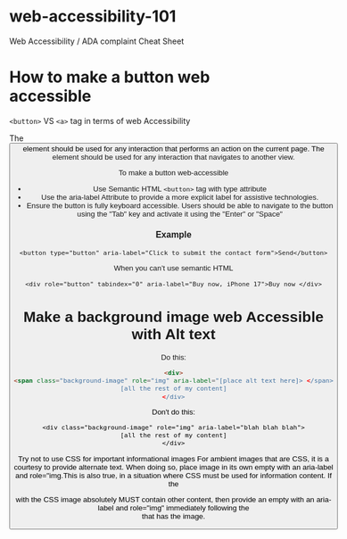 # web-accessibility-101
Web Accessibility / ADA complaint Cheat Sheet

# How to make a button web accessible

```<button>``` VS ```<a>``` tag  in terms of web Accessibility

The <button> element should be used for any interaction that performs an action on the current page. 
The <a> element should be used for any interaction that navigates to another view.

To make a button web-accessible
* Use Semantic HTML ```<button>``` tag with type attribute
* Use the aria-label Attribute to provide a more explicit label for assistive technologies. 
* Ensure the button is fully keyboard accessible. Users should be able to navigate to the button using the "Tab" key and activate it using the "Enter" or "Space"

### Example

 ``` <button type="button" aria-label="Click to submit the contact form">Send</button> ```

When you can’t use semantic HTML

``` <div role="button" tabindex="0" aria-label="Buy now, iPhone 17">Buy now </div> ```

# Make a background image web Accessible with Alt text

Do this:
```html
<div>
<span class="background-image" role="img" aria-label="[place alt text here]> </span>
[all the rest of my content]
</div>
```
Don't do this:
```
<div class="background-image" role="img" aria-label="blah blah blah">
[all the rest of my content]
</div>
```
Try not to use CSS for important informational images
For ambient images that are CSS, it is a courtesy to provide alternate text. When doing so, place image in its own empty<span> with an aria-label and role="img.This is also true, in a situation where CSS must be used for information content.
If the <div> with the CSS image absolutely MUST contain other content, then provide an empty <span> with an aria-label and role="img" immediately following the <div> that has the image.

